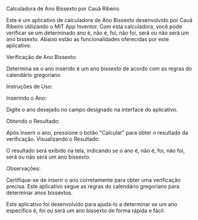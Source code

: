 Calculadora de Ano Bissexto por Cauã Ribeiro

Este é um aplicativo de calculadora de Ano Bissexto desenvolvido por Cauã Ribeiro utilizando o MIT App Inventor. Com esta calculadora, você pode verificar se um determinado ano é, não é, foi, não foi, será ou não será um ano bissexto. Abaixo estão as funcionalidades oferecidas por este aplicativo:

Verificação de Ano Bissexto:

Determina se o ano inserido é um ano bissexto de acordo com as regras do calendário gregoriano.

Instruções de Uso:

Inserindo o Ano:

Digite o ano desejado no campo designado na interface do aplicativo.

Obtendo o Resultado:

Após inserir o ano, pressione o botão "Calcular" para obter o resultado da verificação.
Visualizando o Resultado:

O resultado será exibido na tela, indicando se o ano é, não é, foi, não foi, será ou não será um ano bissexto.

Observações:

Certifique-se de inserir o ano corretamente para obter uma verificação precisa.
Este aplicativo segue as regras do calendário gregoriano para determinar anos bissextos.

Este aplicativo foi desenvolvido para ajudá-lo a determinar se um ano específico é, foi ou será um ano bissexto de forma rápida e fácil.
